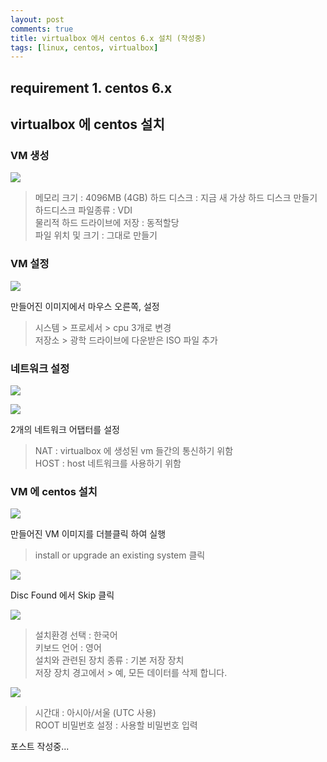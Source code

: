 ```yaml
--- 
layout: post  
comments: true    
title: virtualbox 에서 centos 6.x 설치 (작성중)
tags: [linux, centos, virtualbox]
---
```


## requirement 1. centos 6.x    
    
## virtualbox 에 centos 설치  

### VM 생성

![](https://drive.google.com/uc?export=download&id=1N_ALiFZvMaqfETFFYMZg2TikVLBCCJTs)    
  
> 메모리 크기 : 4096MB (4GB) 하드 디스크 : 지금 새 가상 하드 디스크 만들기  
> 하드디스크 파일종류 : VDI  
> 물리적 하드 드라이브에 저장 : 동적할당  
> 파일 위치 및 크기 : 그대로 만들기  

### VM 설정

![](https://drive.google.com/uc?export=download&id=1_RdmcPW_E46NVbORv0AO1c7zpkYYHy7i)  
  
만들어진 이미지에서 마우스 오른쪽, 설정  
> 시스템 > 프로세서 > cpu 3개로 변경  
> 저장소 > 광학 드라이브에 다운받은 ISO 파일 추가  

### 네트워크 설정

![](https://drive.google.com/uc?export=download&id=1O2RuKJVfDYOkaZ1iJKCM4EQ-gLQNatzP)

![](https://drive.google.com/uc?export=download&id=1qZrSCvMwhFRpw5ApjZrpsNu54em9kqb_)

2개의 네트워크 어탭터를 설정
> NAT : virtualbox 에 생성된 vm 들간의 통신하기 위함  
> HOST : host 네트워크를 사용하기 위함  

### VM 에 centos 설치

![](https://drive.google.com/uc?export=download&id=1n7V_8_HqS8ct0-EhvNVsZiCwPzTZLo5T)

만들어진 VM 이미지를 더블클릭 하여 실행
>  install or upgrade an existing system 클릭  

![](https://drive.google.com/uc?export=download&id=1K1DvdJaokmZMa-lKGuT7Ut5u1yiNh7Mg)

Disc Found 에서 Skip 클릭

![](https://drive.google.com/uc?export=download&id=1M_TlTjBWieTRgFv_k5i_3o_9q-apJmLO)

> 설치환경 선택 : 한국어  
> 키보드 언어 : 영어  
> 설치와 관련된 장치 종류 : 기본 저장 장치  
> 저장 장치 경고에서 > 예, 모든 데이터를 삭제 합니다.  

![](https://drive.google.com/uc?export=download&id=1aNPHecSuMGJJ5IxDcS_dqeNJrguPgJHN)

> 시간대 : 아시아/서울 (UTC 사용)  
> ROOT 비밀번호 설정 : 사용할 비밀번호 입력  

포스트 작성중...
